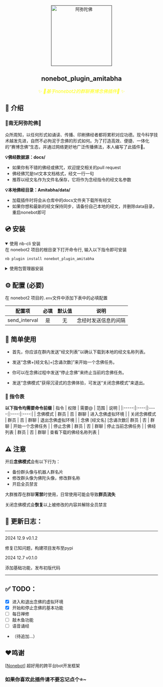 
<div align="center">

<p align="center">
  <a href=""><img src="https://proxy.39miku.fun/Kaguya233qwq/nonebot-plugin-amitabha/refs/heads/main/images/amitabha.jpg" width="200" height="200" alt="阿弥陀佛"></a>
</p>

## nonebot_plugin_amitabha


<span style="color: yellow; font-size: 15px;">✨ _🙏基于nonebot2的群聊赛博念佛插件🙏_ ✨</span>

</div>

</details>

## 📖 介绍

### 🪷南无阿弥陀佛🪷

众所周知，以任何形式如诵读、传播、印刷佛经者都将累积对应功德。现今科学技术越发先进，自然不必拘泥于念佛的形式如何。为了打造高效、便捷、一体化的“赛博念佛”生态，并通过网络更好地广泛传播佛法，本人编写了此插件🙏。

**💡佛经数据源：docs/**
- 如果你有不错的佛经或佛咒，欢迎提交相关的pull request
- 佛经佛咒是txt文本文档格式，经文一行一句
- 推荐以经文名作为文件名保存，它将作为念经指令的经文名参数

**💡本地佛经目录：Amitabha/data/**
- 加载插件时将会从仓库中的docs文件夹下载所有经文
- 如果你想和最新的经文保持同步，请备份自己本地的经文，并删除data目录，重启nonebot即可


## 💿 安装

<details open>
<summary>使用 nb-cli 安装</summary>
在 nonebot2 项目的根目录下打开命令行, 输入以下指令即可安装

    nb plugin install nonebot_plugin_amitabha

</details>

<details>
<summary>使用包管理器安装</summary>
在 nonebot2 项目的插件目录下, 打开命令行, 根据你使用的包管理器, 输入相应的安装命令

<details>
<summary>pip</summary>

    pip install nonebot_plugin_amitabha
</details>
<details>
<summary>pdm</summary>

    pdm add nonebot_plugin_amitabha
</details>
<details>
<summary>poetry</summary>

    poetry add nonebot_plugin_amitabha
</details>
<details>
<summary>conda</summary>

    conda install nonebot_plugin_amitabha
</details>

打开 nonebot2 项目根目录下的 `pyproject.toml` 文件, 在 `[tool.nonebot]` 部分追加写入

    plugins = ["nonebot_plugin_amitabha"]

</details>

## ⚙️ 配置 (必要)

在 nonebot2 项目的`.env`文件中添加下表中的必填配置

| 配置项 | 必填 | 默认值 | 说明 |
|:-----:|:----:|:----:|:----:|
| send_interval | 是 | 无 | 念经时发送信息的间隔 |

## 🎉 简单使用

- 首先，你应该在群内发送"经文列表"以确认下载到本地的经文名称列表。

- 发送“念佛+[经文名]+[念诵次数]”来开始一个念佛任务。

- 你可以在念佛过程中发送“停止念佛”来终止当前的念佛任务。

- 发送“念佛模式”获得沉浸式的念佛体验，可发送“关闭念佛模式”来退出。

### 🤖 指令表
**以下指令均需要命令前缀**
| 指令 | 权限 | 需要@ | 范围 | 说明 |
|:-----:|:----:|:----:|:----:|:----:|
| 念佛模式 | 群员 | 否 | 群聊 | 进入念佛虚拟环境 |
| 关闭念佛模式 | 群员 | 否 | 群聊 | 退出念佛虚拟环境 |
| 念佛 [经文名] [念诵次数]| 群员 | 否 | 群聊 | 开始一个念佛任务 |
| 停止念佛 | 群员 | 否 | 群聊 | 停止当前念佛任务 |
| 佛经列表 | 群员 | 否 | 群聊 | 查看下载的佛经名称列表 |

## ⚠️ 注意

开启**念佛模式**会有以下行为：

- 备份群头像与机器人群名片
- 修改群头像为佛陀头像，修改群名称
- 开启全员禁言

大群推荐在群聊**宵禁**时使用，日常使用可能会导致**群员流失**

关闭念佛模式会**恢复**以上被修改的内容并解除全员禁言

## 👣 更新日志：

---

2024 12.9 v0.1.2

修复已知问题，构建项目发布至pypi

2024 12.7 v0.1.0

添加基础功能，发布初版代码

---

## ✅ TODO：

* [X]  进入和退出念佛的虚拟环境
* [X]  开始和停止念佛的基本功能
* [ ]  每日禅修
* [ ]  敲木鱼功能
* [ ]  语音诵经
* （待追加...）

## ❤️鸣谢

[[Nonebot](https://github.com/nonebot/nonebot2)] 超好用的跨平台bot开发框架

### 如果你喜欢此插件请不要忘记点个⭐~